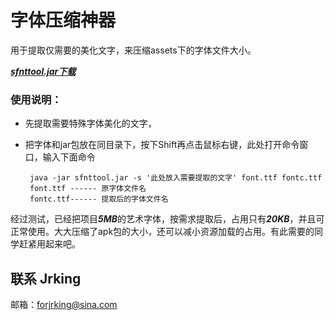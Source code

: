 # 字体压缩神器
用于提取仅需要的美化文字，来压缩assets下的字体文件大小。

[***sfnttool.jar下载***](https://github.com/forJrking/FontZip/raw/master/FontTool/sfnttool.jar)

### 使用说明：
 * 先提取需要特殊字体美化的文字，
 * 把字体和jar包放在同目录下，按下Shift再点击鼠标右键，此处打开命令窗口，输入下面命令 

	    java -jar sfnttool.jar -s '此处放入需要提取的文字' font.ttf fontc.ttf 
    	font.ttf ------ 原字体文件名
    	fontc.ttf------ 提取后的字体文件名
	

经过测试，已经把项目***5MB***的艺术字体，按需求提取后，占用只有***20KB***，并且可正常使用。大大压缩了apk包的大小，还可以减小资源加载的占用。有此需要的同学赶紧用起来吧。

## 联系 Jrking
邮箱：forjrking@sina.com
